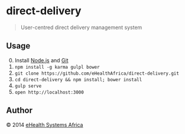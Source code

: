 # direct-delivery

> User-centred direct delivery management system

## Usage

0. Install [Node.js][] and [Git][]
1. `npm install -g karma gulpl bower`
2. `git clone https://github.com/eHealthAfrica/direct-delivery.git`
3. `cd direct-delivery && npm install; bower install`
4. `gulp serve`
5. `open http://localhost:3000`

[Node.js]: http://nodejs.org
[Git]: http://git-scm.com

## Author

© 2014 [eHealth Systems Africa](http://ehealthafrica.org)
